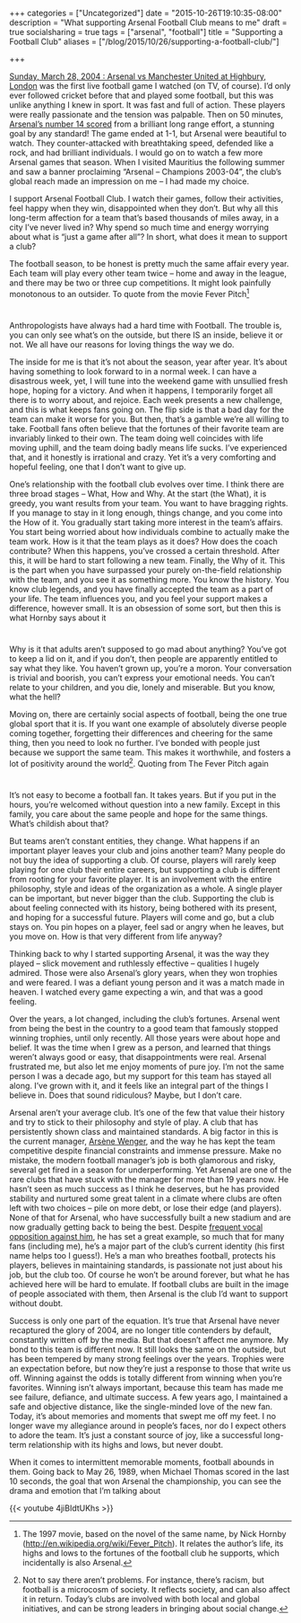 +++
categories = ["Uncategorized"]
date = "2015-10-26T19:10:35-08:00"
description = "What supporting Arsenal Football Club means to me"
draft = true
socialsharing = true
tags = ["arsenal", "football"]
title = "Supporting a Football Club"
aliases = ["/blog/2015/10/26/supporting-a-football-club/"]

+++


[Sunday, March 28, 2004 : Arsenal vs Manchester United at Highbury, London](http://news.bbc.co.uk/sport2/hi/football/eng_prem/3553027.stm) was the first live football game I watched (on TV, of course). I’d only ever followed cricket before that and played some football, but this was unlike anything I knew in sport. It was fast and full of action. These players were really passionate and the tension was palpable. Then on 50 minutes, [Arsenal’s number 14 scored](https://www.youtube.com/watch?v=zWhCegHpQJc&feature=youtu.be&t=257) from a brilliant long range effort, a stunning goal by any standard! The game ended at 1-1, but Arsenal were beautiful to watch. They counter-attacked with breathtaking speed, defended like a rock, and had brilliant individuals. I would go on to watch a few more Arsenal games that season. When I visited Mauritius the following summer and saw a banner proclaiming “Arsenal – Champions 2003-04”, the club’s global reach made an impression on me – I had made my choice.

I support Arsenal Football Club. I watch their games, follow their activities, feel happy when they win, disappointed when they don’t. But why all this long-term affection for a team that’s based thousands of miles away, in a city I’ve never lived in? Why spend so much time and energy worrying about what is “just a game after all”? In short, what does it mean to support a club?

The football season, to be honest is pretty much the same affair every year. Each team will play every other team twice – home and away in the league, and there may be two or three cup competitions. It might look painfully monotonous to an outsider. To quote from the movie Fever Pitch[^1]

<div class="custom-quote">
  <h1 class="icon-quote-left"></i></h1>
  <p>Anthropologists have always had a hard time with Football. The trouble is, you can only see what’s on the outside, but there IS an inside, believe it or not. We all have our reasons for loving things the way we do.
  </p>
</div>

The inside for me is that it’s not about the season, year after year. It’s about having something to look forward to in a normal week. I can have a disastrous week, yet, I will tune into the weekend game with unsullied fresh hope, hoping for a victory. And when it happens, I temporarily forget all there is to worry about, and rejoice. Each week presents a new challenge, and this is what keeps fans going on. The flip side is that a bad day for the team can make it worse for you. But then, that’s a gamble we’re all willing to take. Football fans often believe that the fortunes of their favorite team are invariably linked to their own. The team doing well coincides with life moving uphill, and the team doing badly means life sucks. I’ve experienced that, and it honestly is irrational and crazy. Yet it’s a very comforting and hopeful feeling, one that I don’t want to give up.

One’s relationship with the football club evolves over time. I think there are three broad stages – What, How and Why. At the start (the What), it is greedy, you want results from your team. You want to have bragging rights. If you manage to stay in it long enough, things change, and you come into the How of it. You gradually start taking more interest in the team’s affairs. You start being worried about how individuals combine to actually make the team work. How is it that the team plays as it does? How does the coach contribute? When this happens, you’ve crossed a certain threshold. After this, it will be hard to start following a new team. Finally, the Why of it. This is the part when you have surpassed your purely on-the-field relationship with the team, and you see it as something more. You know the history. You know club legends, and you have finally accepted the team as a part of your life. The team influences you, and you feel your support makes a difference, however small. It is an obsession of some sort, but then this is what Hornby says about it

<div class="custom-quote">
  <h1 class="icon-quote-left"></i></h1>
  <p>Why is it that adults aren’t supposed to go mad about anything? You’ve got to keep a lid on it, and if you don’t, then people are apparently entitled to say what they like. You haven’t grown up, you’re a moron. Your conversation is trivial and boorish, you can’t express your emotional needs. You can’t relate to your children, and you die, lonely and miserable. But you know, what the hell?
  </p>
</div>

Moving on, there are certainly social aspects of football, being the one true global sport that it is. If you want one example of absolutely diverse people coming together, forgetting their differences and cheering for the same thing, then you need to look no further. I’ve bonded with people just because we support the same team. This makes it worthwhile, and fosters a lot of positivity around the world[^2]. Quoting from The Fever Pitch again

<div class="custom-quote">
  <h1 class="icon-quote-left"></i></h1>
  <p>It’s not easy to become a football fan. It takes years. But if you put in the hours, you’re welcomed without question into a new family. Except in this family, you care about the same people and hope for the same things. What’s childish about that?
  </p>
</div>

But teams aren’t constant entities, they change. What happens if an important player leaves your club and joins another team? Many people do not buy the idea of supporting a club. Of course, players will rarely keep playing for one club their entire careers, but supporting a club is different from rooting for your favorite player. It is an involvement with the entire philosophy, style and ideas of the organization as a whole. A single player can be important, but never bigger than the club. Supporting the club is about feeling connected with its history, being bothered with its present, and hoping for a successful future. Players will come and go, but a club stays on. You pin hopes on a player, feel sad or angry when he leaves, but you move on. How is that very different from life anyway?

Thinking back to why I started supporting Arsenal, it was the way they played – slick movement and ruthlessly effective – qualities I hugely admired. Those were also Arsenal’s glory years, when they won trophies and were feared. I was a defiant young person and it was a match made in heaven. I watched every game expecting a win, and that was a good feeling.

Over the years, a lot changed, including the club’s fortunes. Arsenal went from being the best in the country to a good team that famously stopped winning trophies, until only recently. All those years were about hope and belief. It was the time when I grew as a person, and learned that things weren’t always good or easy, that disappointments were real. Arsenal frustrated me, but also let me enjoy moments of pure joy. I’m not the same person I was a decade ago, but my support for this team has stayed all along. I’ve grown with it, and it feels like an integral part of the things I believe in. Does that sound ridiculous? Maybe, but I don’t care.

Arsenal aren’t your average club. It’s one of the few that value their history and try to stick to their philosophy and style of play. A club that has persistently shown class and maintained standards. A big factor in this is the current manager, [Arsène Wenger](https://en.wikipedia.org/wiki/Ars%C3%A8ne_Wenger), and the way he has kept the team competitive despite financial constraints and immense pressure. Make no mistake, the modern football manager’s job is both glamorous and risky, several get fired in a season for underperforming. Yet Arsenal are one of the rare clubs that have stuck with the manager for more than 19 years now. He hasn’t seen as much success as I think he deserves, but he has provided stability and nurtured some great talent in a climate where clubs are often left with two choices – pile on more debt, or lose their edge (and players). None of that for Arsenal, who have successfully built a new stadium and are now gradually getting back to being the best. Despite [frequent vocal opposition against him](https://twitter.com/search?q=%23WengerOut&src=typd), he has set a great example, so much that for many fans (including me), he’s a major part of the club’s current identity (his first name helps too I guess!). He’s a man who breathes football, protects his players, believes in maintaining standards, is passionate not just about his job, but the club too. Of course he won’t be around forever, but what he has achieved here will be hard to emulate. If football clubs are built in the image of people associated with them, then Arsenal is the club I’d want to support without doubt.

Success is only one part of the equation. It’s true that Arsenal have never recaptured the glory of 2004, are no longer title contenders by default, constantly written off by the media. But that doesn’t affect me anymore. My bond to this team is different now. It still looks the same on the outside, but has been tempered by many strong feelings over the years. Trophies were an expectation before, but now they’re just a response to those that write us off. Winning against the odds is totally different from winning when you’re favorites. Winning isn’t always important, because this team has made me see failure, defiance, and ultimate success. A few years ago, I maintained a safe and objective distance, like the single-minded love of the new fan. Today, it’s about memories and moments that swept me off my feet. I no longer wave my allegiance around in people’s faces, nor do I expect others to adore the team. It’s just a constant source of joy, like a successful long-term relationship with its highs and lows, but never doubt.

When it comes to intermittent memorable moments, football abounds in them. Going back to May 26, 1989, when Michael Thomas scored in the last 10 seconds, the goal that won Arsenal the championship, you can see the drama and emotion that I’m talking about

{{< youtube 4jiBIdtUKhs >}}


[^1]: The 1997 movie, based on the novel of the same name, by Nick Hornby (http://en.wikipedia.org/wiki/Fever_Pitch). It relates the author’s life, its highs and lows to the fortunes of the football club he supports, which incidentally is also Arsenal.
[^2]: Not to say there aren’t problems. For instance, there’s racism, but football is a microcosm of society. It reflects society, and can also affect it in return. Today’s clubs are involved with both local and global initiatives, and can be strong leaders in bringing about social change.